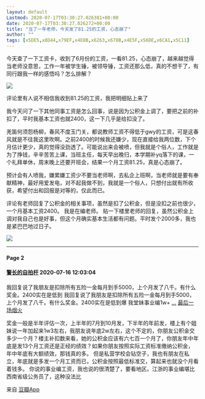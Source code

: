 ```yaml
---
layout: default
Lastmod: 2020-07-17T03:30:27.026381+00:00
date: 2020-07-17T03:30:27.026272+00:00
title: "当了一年老师，今天发了81.25的工资，心态崩了"
author: ""
tags: [x5DE5,x8D44,x79EF,x4E8B,x6263,x670B,x4E5F,x56DE,x6CA1,x5C11]
---
```


今天查了一下工资卡，收到了6月份的工资，一看81.25，心态崩了，越来越觉得当老师没意思，工作一年被学生锤，被领导锤，工资还那么低，真的不想干了，有同行跟我一样的感悟吗？怎么排解？

![](https://images.weserv.nl/?url=https%3A//img9.doubanio.com/view/group_topic/l/public/p311088566.jpg)

评论里有人说不相信我收到81.25的工资，我把明细贴上来了

我今天问了一下其他同事工资是怎么回事，说是因为公积金上调了，要把之前的补扣了，平时我基本工资也就2400，这一下几乎是给扣没了。

羌笛何须怨杨柳，春风不度玉门关，都说教师工资不得低于gwy的工资，可是这春风就是不往我这里吹啊。之前2400的时候我还嫌少，现在直接给我两位数，下个月估计更少，真的觉得没劲透了。可能说出来会被喷，但我就是个俗人，工作就是为了挣钱，辛辛苦苦上课，当班主任，每天早出晚归，本学期补yq落下的课，一个礼拜单休，周末晚上还要开班会，结果一个月工资81.25，真是心态崩了。

预计会有人喷我，嫌累嫌工资少不要当老师啊，去私企上班啊，当老师就是要有奉献精神，最好用爱发电，对不起我做不到，我就是一个俗人，只想付出就有所收获，希望付出和回报是对等的，仅此而已。

评论有老师回复了公积金的相关事项，虽然是扣了公积金，但是没扣之前也很少，一个月基本工资2400。 我是在编老师。 贴一下楼里老师的回复，虽然公积金上调对我自己也是好事，但这个月确实基本生活都有问题。平时发个2000多，我也是紧巴巴地过日子。

![](https://images.weserv.nl/?url=https%3A//img9.doubanio.com/view/group_topic/l/public/p311715896.jpg)

* * *

#### Page 2

#### [警长的自拍杆](https://www.douban.com/people/120474488/) 2020-07-16 12:03:04

我回复说了我朋友是扣除所有五险一金每月到手5000，上个月发了八千。有什么奖金。2400实在是低到 我回复说了我朋友是扣除所有五险一金每月到手5000，上个月发了八千。有什么奖金。2400实在是低到爆 我堂妹事业编1w+ [...](#) [最后一场烟火](https://www.douban.com/people/1780024/)

奖金一般是半年评估一次，上半年的7月到10月发，下半年的年前发，楼上有个姐妹说一年加起来1w3左右，我朋友说年底2w左右，这个不定的，你朋友公积金交多少一个月？楼主补扣数来看，她的公积金应该有六七百一个月了，你朋友年中年底是发13个月工资还是正经的绩效？如果你朋友按照实际工资标准缴纳公积金，年中年底有大额绩效，那钱真的多。 但是私营学校会钻空子，我也有朋友在私立，年底就是多发一个月工资而已，公积金按照最低标准交，算起来也就没个月看着钱多。 你说的事业编工资，我也说的很清楚了，要看地区。江浙的事业编堪比西南省级公务员了，这种没法比

来自 [豆瓣App](/doubanapp/app?channel=from_group_topic)

